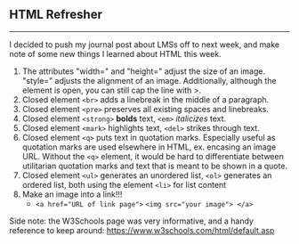 ## HTML Refresher
---
I decided to push my journal post about LMSs off to next week, and make note of some new things I learned about HTML this week. 

1. The attributes "width=" and "height=" adjust the size of an image. "style=" adjusts the alignment of an image. Additionally, although the <img> element is open, you can still cap the line with >. 
2. Closed element `<br>` adds a linebreak in the middle of a paragraph.
3. Closed element `<pre>` preserves all existing spaces and linebreaks. 
4. Closed element `<strong>` **bolds** text, `<em>` *italicizes* text. 
5. Closed element `<mark>` highlights text, `<del>` strikes through text. 
6. Closed element `<q>` puts text in quotation marks. Especially useful as quotation marks are used elsewhere in HTML, ex. encasing an image URL. Without the `<q>` element, it would be hard to differentiate between utilitarian quotation marks and text that is meant to be shown in a quote. 
7. Closed element `<ul>` generates an unordered list, `<ol>` generates an ordered list, both using the element `<li>` for list content
8. Make an image into a link!!! 
    - `<a href="URL of link page">`
      `<img src="your image"> </a>`

Side note: the W3Schools page was very informative, and a handy reference to keep around: https://www.w3schools.com/html/default.asp
